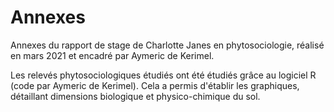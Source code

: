 # Annexes
Annexes du rapport de stage de Charlotte Janes en phytosociologie, réalisé en mars 2021 et encadré par Aymeric de Kerimel.

Les relevés phytosociologiques étudiés ont été étudiés grâce au logiciel R (code par Aymeric de Kerimel). Cela a permis d'établir les graphiques, détaillant dimensions biologique et physico-chimique du sol. 
